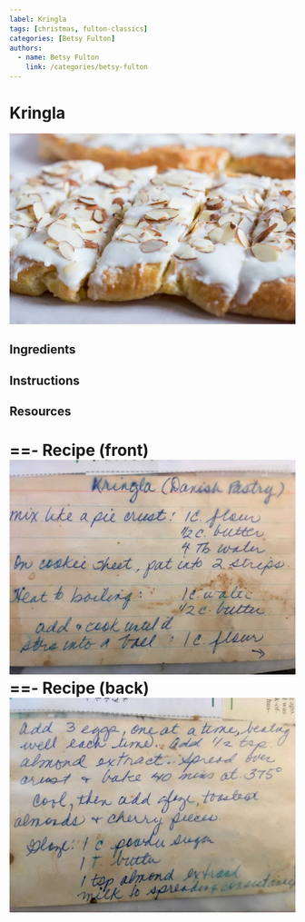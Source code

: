 ```yaml
---
label: Kringla
tags: [christmas, fulton-classics]
categories: [Betsy Fulton]
authors:
  - name: Betsy Fulton
    link: /categories/betsy-fulton
---
```


# Kringla
![Traditional Fulton family birthday breakfast. Soft, flakey pastry with almond and cherry flavor.](/static/banners/kringla.jpeg)

## Ingredients

## Instructions

## Resources
==- Recipe (front)
![](/static/recipes/kringla-front.jpg)
==- Recipe (back)
![](/static/recipes/kringla-back.jpg)
===
